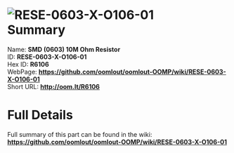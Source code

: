 
![RESE-0603-X-O106-01](https://github.com/oomlout/oomlout-OOMP/blob/master/parts/RESE-0603-X-O106-01/RESE-0603-X-O106-01_420.jpg)   
Summary
=================
  
Name: __SMD (0603) 10M Ohm Resistor__    
ID: __RESE-0603-X-O106-01__   
Hex ID: __R6106__   
WebPage: __https://github.com/oomlout/oomlout-OOMP/wiki/RESE-0603-X-O106-01__   
Short URL: __http://oom.lt/R6106__   

Full Details
==========================
Full summary of this part can be found in the wiki:   
__https://github.com/oomlout/oomlout-OOMP/wiki/RESE-0603-X-O106-01__    

